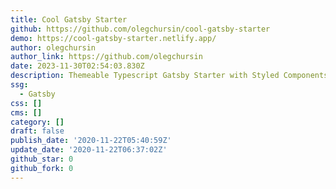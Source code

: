 ```yaml
---
title: Cool Gatsby Starter
github: https://github.com/olegchursin/cool-gatsby-starter
demo: https://cool-gatsby-starter.netlify.app/
author: olegchursin
author_link: https://github.com/olegchursin
date: 2023-11-30T02:54:03.830Z
description: Themeable Typescript Gatsby Starter with Styled Components and Framer Motion
ssg:
  - Gatsby
css: []
cms: []
category: []
draft: false
publish_date: '2020-11-22T05:40:59Z'
update_date: '2020-11-22T06:37:02Z'
github_star: 0
github_fork: 0
---
```

